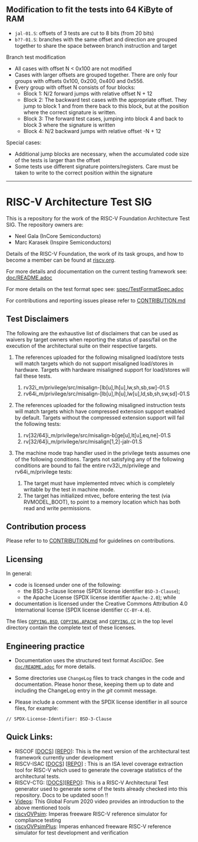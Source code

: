 ## Modification to fit the tests into 64 KiByte of RAM

  * `jal-01.S`: offsets of 3 tests are cut to 8 bits (from 20 bits)
  * `b??-01.S`: branches with the same offset and direction are grouped together
    to share the space between branch instruction and target

Branch test modification
  * All cases with offset N < 0x100 are not modified
  * Cases with larger offsets are grouped together. There are only four groups with offsets 0x100, 0x200, 0x400 and 0x556.
  * Every group with offset N consists of four blocks:
      - Block 1: N/2 forward jumps with relative offset  N + 12
      - Block 2: The backward test cases with the appropriate offset. They jump to block 1 and from there back to this block, but at the position where the correct signature is written.
      - Block 3: The forward test cases, jumping into block 4 and back to block 3 where the signature is written
      - Block 4: N/2 backward jumps with relative offset -N + 12

Special cases:
  * Additional jump blocks are necessary, when the accumulated code size of  the tests is larger than the offset
  * Some tests use different signature pointers/registers. Care must be taken to write to the correct position within the signature 



---

# RISC-V Architecture Test SIG


This is a repository for the work of the RISC-V Foundation Architecture Test SIG. The repository owners are:

- Neel Gala (InCore Semiconductors)
- Marc Karasek (Inspire Semiconductors)

Details of the RISC-V Foundation, the work of its task groups, and how to become a member can be found at [riscv.org](https://riscv.org/).

For more details and documentation on the current testing framework see: [doc/README.adoc](doc/README.adoc)

For more details on the test format spec see: [spec/TestFormatSpec.adoc](spec/TestFormatSpec.adoc)

For contributions and reporting issues please refer to [CONTRIBUTION.md](CONTRIBUTION.md)

## Test Disclaimers

The following are the exhaustive list of disclaimers that can be used as waivers by target owners 
when reporting the status of pass/fail on the execution of the architectural suite on their respective targets.

1. The references uploaded for the following misaligned load/store tests will match targets which do 
   not support misaligned load/stores in hardware. Targets with hardware misaligned support for 
   load/stores will fail these tests.

   1. rv32i_m/privilege/src/misalign-[lb[u],lh[u],lw,sh,sb,sw]-01.S
   2. rv64i_m/privilege/src/misalign-[lb[u],lh[u],lw[u],ld,sb,sh,sw,sd]-01.S

2. The references uploaded for the following misaligned instruction tests will match targets which 
   have compressed extension support enabled by default. Targets without the compressed extension 
   support will fail the following tests:
   1. rv[32/64]i_m/privilege/src/misalign-b[ge[u],lt[u],eq,ne]-01.S
   2. rv[32/64]i_m/privilege/src/misalign[1,2]-jalr-01.S

3. The machine mode trap handler used in the privilege tests assumes one of the following conditions. 
   Targets not satisfying any of the following conditions are bound to fail the entire 
   rv32i_m/privilege and rv64i_m/privilege tests:
   1. The target must have implemented mtvec which is completely writable by the test in machine mode.
   2. The target has initialized mtvec, before entering the test (via RVMODEL_BOOT), to point to a memory location which has both read and write permissions.

## Contribution process

Please refer to to [CONTRIBUTION.md](CONTRIBUTION.md) for guidelines on contributions.

## Licensing

In general:
- code is licensed under one of the following:
  - the BSD 3-clause license (SPDX license identifier `BSD-3-Clause`);
  - the Apache License (SPDX license identifier `Apache-2.0`); while
- documentation is licensed under the Creative Commons Attribution 4.0 International license (SPDX license identifier `CC-BY-4.0`).

The files [`COPYING.BSD`](./COPYING.BSD), [`COPYING.APACHE`](./COPYING.APACHE) and [`COPYING.CC`](./COPYING.CC) in the top level directory contain the complete text of these licenses.

## Engineering practice

- Documentation uses the structured text format _AsciiDoc_.  See [`doc/README.adoc`](doc/README.adoc) for more details.

- Some directories use `ChangeLog` files to track changes in the code and documentation.  Please honor these, keeping them up to date and including the ChangeLog entry in the _git_ commit message.

- Please include a comment with the SPDX license identifier in all source files, for example:
```
// SPDX-License-Identifier: BSD-3-Clause
```

## Quick Links:

- RISCOF \[[DOCS](https://riscof.readthedocs.io/en/latest/)\] \[[REPO](https://gitlab.com/incoresemi/riscof/)\]: This is the next version of the architectural test framework currently under development
- RISCV-ISAC \[[DOCS](https://riscv-isac.readthedocs.io/en/latest/index.html)\] \[[REPO](https://github.com/riscv/riscv-isac)\] : This is an ISA level coverage extraction tool for RISC-V which used to generate the coverage statistics of the architectural tests.
- RISCV-CTG: \[[DOCS](https://riscv-ctg.readthedocs.io/en/latest/index.html)\]\[[REPO](https://github.com/riscv/riscv-ctg)\]: This is a RISC-V Architectural Test generator used to generate some of the tests already checked into this repository. Docs to be updated soon !!
- [Videos](https://youtu.be/VIW1or1Oubo): This Global Forum 2020 video provides an introduction to the above mentioned tools
- [riscvOVPsim](https://github.com/riscv-ovpsim/imperas-riscv-tests): Imperas freeware RISC-V reference simulator for compliance testing
- [riscvOVPsimPlus](https://www.ovpworld.org/riscvOVPsimPlus/): Imperas enhanced freeware RISC-V reference simulator for test development and verification

